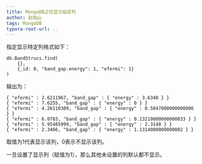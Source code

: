 ```yaml
---
title: MongoDB之仅显示指定列
author: 赵旭山
tags: MongoDB
typora-root-url: ..
---
```






指定显示特定列格式如下：

```shell
db.BandStrucs.find(
    {},
    {_id: 0, "band_gap.energy": 1, "efermi": 1}
)
```

输出为：

```shell
{ "efermi" : 2.6211967, "band_gap" : { "energy" : 3.6348 } }
{ "efermi" : 7.6255, "band_gap" : { "energy" : 0 } }
{ "efermi" : 4.26110309, "band_gap" : { "energy" : 0.5047000000000006 } }
{ "efermi" : 6.0783, "band_gap" : { "energy" : 0.13210000000000033 } }
{ "efermi" : 5.95485999, "band_gap" : { "energy" : 2.3148 } }
{ "efermi" : 2.3466, "band_gap" : { "energy" : 1.1314000000000002 } }
```

取值为1代表显示该列，0表示不显示该列。

一旦设置了显示列（赋值为1），那么其他未设置的列默认都不显示。




